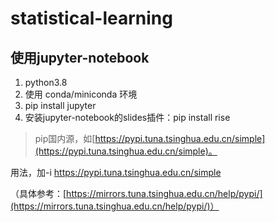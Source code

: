 # statistical-learning

## 使用jupyter-notebook

1. python3.8
1. 使用 conda/miniconda 环境
1. pip install jupyter
1. 安装jupyter-notebook的slides插件：pip install rise

> pip国内源，如[https://pypi.tuna.tsinghua.edu.cn/simple](https://pypi.tuna.tsinghua.edu.cn/simple)。

用法，加-i https://pypi.tuna.tsinghua.edu.cn/simple

（具体参考：[https://mirrors.tuna.tsinghua.edu.cn/help/pypi/](https://mirrors.tuna.tsinghua.edu.cn/help/pypi/)）
